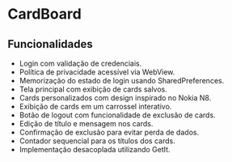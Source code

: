 # CardBoard


## Funcionalidades

- Login com validação de credenciais.
- Política de privacidade acessível via WebView.
- Memorização do estado de login usando SharedPreferences.
- Tela principal com exibição de cards salvos.
- Cards personalizados com design inspirado no Nokia N8.
- Exibição de cards em um carrossel interativo.
- Botão de logout com funcionalidade de exclusão de cards.
- Edição de título e mensagem nos cards.
- Confirmação de exclusão para evitar perda de dados.
- Contador sequencial para os títulos dos cards.
- Implementação desacoplada utilizando GetIt.